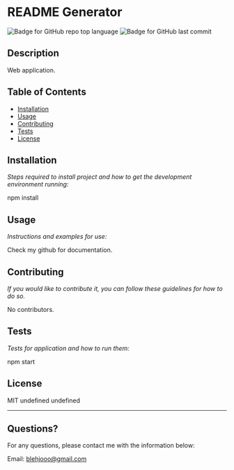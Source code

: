 # README Generator
  ![Badge for GitHub repo top language](https://img.shields.io/github/languages/top/Blehjo/github.com/Blehjo/READMEGenerator?style=flat&logo=appveyor) ![Badge for GitHub last commit](https://img.shields.io/github/last-commit/Blehjo/github.com/Blehjo/READMEGenerator?style=flat&logo=appveyor)
  
  
  ## Description 
  
  
  Web application.
  ## Table of Contents
  * [Installation](#installation)
  * [Usage](#usage)
  * [Contributing](#contributing)
  * [Tests](#tests)
  * [License](#license)
  
  ## Installation
  
  *Steps required to install project and how to get the development environment running:*
  
  npm install
  
  ## Usage 
  
  *Instructions and examples for use:*
  
  Check my github for documentation.
  
  ## Contributing
  
  *If you would like to contribute it, you can follow these guidelines for how to do so.*
  
  No contributors.
  
  ## Tests
  
  *Tests for application and how to run them:*
  
  npm start
  
  ## License
  
  MIT
  undefined
  undefined
  
  ---
  
  ## Questions?
  
  
  For any questions, please contact me with the information below:
  
  
  Email: blehjooo@gmail.com
  